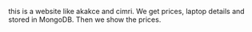this is a website like akakce and cimri. We get prices, laptop details and stored in MongoDB. Then we show the prices.
